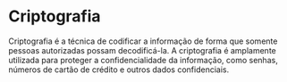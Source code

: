 # Criptografia

Criptografia é a técnica de codificar a informação de forma que somente pessoas autorizadas possam decodificá-la. A criptografia é amplamente utilizada para proteger a confidencialidade da informação, como senhas, números de cartão de crédito e outros dados confidenciais.
